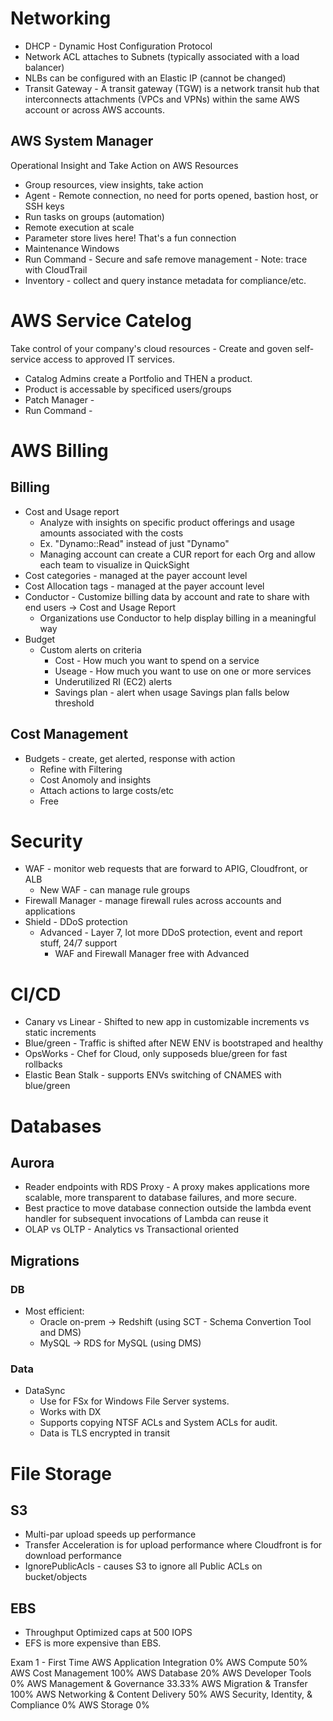# Networking
* DHCP - Dynamic Host Configuration Protocol
* Network ACL attaches to Subnets (typically associated with a load balancer)
* NLBs can be configured with an Elastic IP (cannot be changed)
* Transit Gateway - A transit gateway (TGW) is a network transit hub that interconnects attachments (VPCs and VPNs) within the same AWS account or across AWS accounts.

## AWS System Manager
Operational Insight and Take Action on AWS Resources
* Group resources, view insights, take action
* Agent - Remote connection, no need for ports opened, bastion host, or SSH keys
* Run tasks on groups (automation)
* Remote execution at scale
* Parameter store lives here! That's a fun connection
* Maintenance Windows
* Run Command - Secure and safe remove management - Note: trace with CloudTrail
* Inventory - collect and query instance metadata for compliance/etc.

# AWS Service Catelog
Take control of your company's cloud resources - Create and goven self-service access to approved IT services.
* Catalog Admins create a Portfolio and THEN a product.
* Product is accessable by specificed users/groups
* Patch Manager - 
* Run Command - 


# AWS Billing

## Billing
* Cost and Usage report
  * Analyze with insights on specific product offerings and usage amounts associated with the costs
  * Ex. "Dynamo::Read" instead of just "Dynamo"
  * Managing account can create a CUR report for each Org and allow each team to visualize in QuickSight 
* Cost categories - managed at the payer account level
* Cost Allocation tags - managed at the payer account level
* Conductor - Customize billing data by account and rate to share with end users -> Cost and Usage Report
  * Organizations use Conductor to help display billing in a meaningful way
* Budget
  * Custom alerts on criteria
    * Cost - How much you want to spend on a service
    * Useage - How much you want to use on one or more services
    * Underutilized RI (EC2) alerts
    * Savings plan - alert when usage Savings plan falls below threshold

## Cost Management
* Budgets - create, get alerted, response with action
    * Refine with Filtering
    * Cost Anomoly and insights
    * Attach actions to large costs/etc
    * Free



# Security
* WAF - monitor web requests that are forward to APIG, Cloudfront, or ALB
  * New WAF - can manage rule groups
* Firewall Manager - manage firewall rules across accounts and applications
* Shield - DDoS protection
  * Advanced - Layer 7, lot more DDoS protection, event and report stuff, 24/7 support
    * WAF and Firewall Manager free with Advanced

# CI/CD
* Canary vs Linear - Shifted to new app in customizable increments vs static increments
* Blue/green - Traffic is shifted after NEW ENV is bootstraped and healthy
* OpsWorks - Chef for Cloud, only supposeds blue/green for fast rollbacks
* Elastic Bean Stalk - supports ENVs switching of CNAMES with blue/green
# Databases
## Aurora
* Reader endpoints with RDS Proxy - A proxy makes applications more scalable, more transparent to database failures, and more secure.
* Best practice to move database connection outside the lambda event handler for subsequent invocations of Lambda can reuse it 
* OLAP vs OLTP - Analytics vs Transactional oriented

## Migrations
### DB
* Most efficient:
  * Oracle on-prem -> Redshift (using SCT - Schema Convertion Tool and DMS)
  * MySQL -> RDS for MySQL (using DMS)

### Data
* DataSync
  * Use for FSx for Windows File Server systems.  
  * Works with DX
  * Supports copying NTSF ACLs and System ACLs for audit.
  * Data is TLS encrypted in transit 

# File Storage
## S3
* Multi-par upload speeds up performance
* Transfer Acceleration is for upload performance where Cloudfront is for download performance
* IgnorePublicAcls - causes S3 to ignore all Public ACLs on bucket/objects
## EBS
* Throughput Optimized caps at 500 IOPS
* EFS is more expensive than EBS.


Exam 1 - First Time
AWS Application Integration             0%
AWS Compute                             50%
AWS Cost Management                     100%
AWS Database                            20%
AWS Developer Tools                     0%
AWS Management & Governance             33.33%
AWS Migration & Transfer                100%
AWS Networking & Content Delivery       50%
AWS Security, Identity, & Compliance    0%
AWS Storage                             0%